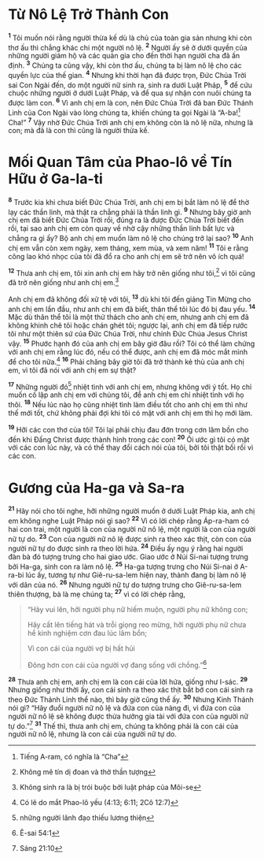 # Từ Nô Lệ Trở Thành Con
<sup><b>1</b></sup> Tôi muốn nói rằng người thừa kế dù là chủ của toàn gia sản nhưng khi còn thơ ấu thì chẳng khác chi một người nô lệ. <sup><b>2</b></sup> Người ấy sẽ ở dưới quyền của những người giám hộ và các quản gia cho đến thời hạn người cha đã ấn định. <sup><b>3</b></sup> Chúng ta cũng vậy, khi còn thơ ấu, chúng ta bị làm nô lệ cho các quyền lực của thế gian. <sup><b>4</b></sup> Nhưng khi thời hạn đã được trọn, Đức Chúa Trời sai Con Ngài đến, do một người nữ sinh ra, sinh ra dưới Luật Pháp, <sup><b>5</b></sup> để cứu chuộc những người ở dưới Luật Pháp, và để qua sự nhận con nuôi chúng ta được làm con. <sup><b>6</b></sup> Vì anh chị em là con, nên Đức Chúa Trời đã ban Đức Thánh Linh của Con Ngài vào lòng chúng ta, khiến chúng ta gọi Ngài là “A-ba![^1-828cf513-0d25-4534-bd8e-0a2fb6ffce6e] Cha!” <sup><b>7</b></sup> Vậy nhờ Đức Chúa Trời anh chị em không còn là nô lệ nữa, nhưng là con; mà đã là con thì cũng là người thừa kế.

# Mối Quan Tâm của Phao-lô về Tín Hữu ở Ga-la-ti
<sup><b>8</b></sup> Trước kia khi chưa biết Đức Chúa Trời, anh chị em bị bắt làm nô lệ để thờ lạy các thần linh, mà thật ra chẳng phải là thần linh gì. <sup><b>9</b></sup> Nhưng bây giờ anh chị em đã biết Đức Chúa Trời rồi, đúng ra là được Đức Chúa Trời biết đến rồi, tại sao anh chị em còn quay về nhờ cậy những thần linh bất lực và chẳng ra gì ấy? Bộ anh chị em muốn làm nô lệ cho chúng trở lại sao? <sup><b>10</b></sup> Anh chị em vẫn còn xem ngày, xem tháng, xem mùa, và xem năm! <sup><b>11</b></sup> Tôi e rằng công lao khó nhọc của tôi đã đổ ra cho anh chị em sẽ trở nên vô ích quá!

<sup><b>12</b></sup> Thưa anh chị em, tôi xin anh chị em hãy trở nên giống như tôi,[^2-828cf513-0d25-4534-bd8e-0a2fb6ffce6e] vì tôi cũng đã trở nên giống như anh chị em.[^3-828cf513-0d25-4534-bd8e-0a2fb6ffce6e]

Anh chị em đã không đối xử tệ với tôi, <sup><b>13</b></sup> dù khi tôi đến giảng Tin Mừng cho anh chị em lần đầu, như anh chị em đã biết, thân thể tôi lúc đó bị đau yếu. <sup><b>14</b></sup> Mặc dù thân thể tôi là một thử thách cho anh chị em, nhưng anh chị em đã không khinh chê tôi hoặc chán ghét tôi; ngược lại, anh chị em đã tiếp rước tôi như một thiên sứ của Đức Chúa Trời, như chính Đức Chúa Jesus Christ vậy. <sup><b>15</b></sup> Phước hạnh đó của anh chị em bây giờ đâu rồi? Tôi có thể làm chứng với anh chị em rằng lúc đó, nếu có thể được, anh chị em đã móc mắt mình để cho tôi nữa.[^4-828cf513-0d25-4534-bd8e-0a2fb6ffce6e] <sup><b>16</b></sup> Phải chăng bây giờ tôi đã trở thành kẻ thù của anh chị em, vì tôi đã nói với anh chị em sự thật?

<sup><b>17</b></sup> Những người đó[^5-828cf513-0d25-4534-bd8e-0a2fb6ffce6e] nhiệt tình với anh chị em, nhưng không với ý tốt. Họ chỉ muốn cô lập anh chị em với chúng tôi, để anh chị em chỉ nhiệt tình với họ thôi. <sup><b>18</b></sup> Nếu lúc nào họ cũng nhiệt tình làm điều tốt cho anh chị em thì như thế mới tốt, chứ không phải đợi khi tôi có mặt với anh chị em thì họ mới làm.

<sup><b>19</b></sup> Hỡi các con thơ của tôi! Tôi lại phải chịu đau đớn trong cơn lâm bồn cho đến khi Đấng Christ được thành hình trong các con! <sup><b>20</b></sup> Ôi ước gì tôi có mặt với các con lúc này, và có thể thay đổi cách nói của tôi, bởi tôi thật bối rối vì các con.

# Gương của Ha-ga và Sa-ra
<sup><b>21</b></sup> Hãy nói cho tôi nghe, hỡi những người muốn ở dưới Luật Pháp kia, anh chị em không nghe Luật Pháp nói gì sao? <sup><b>22</b></sup> Vì có lời chép rằng Áp-ra-ham có hai con trai, một người là con của người nữ nô lệ, một người là con của người nữ tự do. <sup><b>23</b></sup> Con của người nữ nô lệ được sinh ra theo xác thịt, còn con của người nữ tự do được sinh ra theo lời hứa. <sup><b>24</b></sup> Điều ấy ngụ ý rằng hai người đàn bà đó tượng trưng cho hai giao ước. Giao ước ở Núi Si-nai tượng trưng bởi Ha-ga, sinh con ra làm nô lệ. <sup><b>25</b></sup> Ha-ga tượng trưng cho Núi Si-nai ở A-ra-bi lúc ấy, tương tự như Giê-ru-sa-lem hiện nay, thành đang bị làm nô lệ với dân của nó. <sup><b>26</b></sup> Nhưng người nữ tự do tượng trưng cho Giê-ru-sa-lem thiên thượng, bà là mẹ chúng ta; <sup><b>27</b></sup> vì có lời chép rằng,

> “Hãy vui lên, hỡi người phụ nữ hiếm muộn, người phụ nữ không con;
>
> Hãy cất lên tiếng hát và trỗi giọng reo mừng, hỡi người phụ nữ chưa hề kinh nghiệm cơn đau lúc lâm bồn;
>
> Vì con cái của người vợ bị hất hủi
>
> Đông hơn con cái của người vợ đang sống với chồng.”[^6-828cf513-0d25-4534-bd8e-0a2fb6ffce6e]

<sup><b>28</b></sup> Thưa anh chị em, anh chị em là con cái của lời hứa, giống như I-sác. <sup><b>29</b></sup> Nhưng giống như thời ấy, con cái sinh ra theo xác thịt bắt bớ con cái sinh ra theo Đức Thánh Linh thể nào, thì bây giờ cũng thể ấy. <sup><b>30</b></sup> Nhưng Kinh Thánh nói gì? “Hãy đuổi người nữ nô lệ và đứa con của nàng đi, vì đứa con của người nữ nô lệ sẽ không được thừa hưởng gia tài với đứa con của người nữ tự do.”[^7-828cf513-0d25-4534-bd8e-0a2fb6ffce6e] <sup><b>31</b></sup> Thế thì, thưa anh chị em, chúng ta không phải là con cái của người nữ nô lệ, nhưng là con cái của người nữ tự do.

[^1-828cf513-0d25-4534-bd8e-0a2fb6ffce6e]: Tiếng A-ram, có nghĩa là “Cha”
[^2-828cf513-0d25-4534-bd8e-0a2fb6ffce6e]: Không mê tín dị đoan và thờ thần tượng
[^3-828cf513-0d25-4534-bd8e-0a2fb6ffce6e]: Không sinh ra là bị trói buộc bởi luật pháp của Môi-se
[^4-828cf513-0d25-4534-bd8e-0a2fb6ffce6e]: Có lẽ do mắt Phao-lô yếu (4:13; 6:11; 2Cô 12:7)
[^5-828cf513-0d25-4534-bd8e-0a2fb6ffce6e]: những người lãnh đạo thiếu lương thiện
[^6-828cf513-0d25-4534-bd8e-0a2fb6ffce6e]: Ê-sai 54:1
[^7-828cf513-0d25-4534-bd8e-0a2fb6ffce6e]: Sáng 21:10
